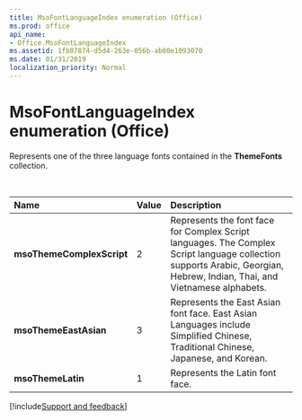 ```yaml
---
title: MsoFontLanguageIndex enumeration (Office)
ms.prod: office
api_name:
- Office.MsoFontLanguageIndex
ms.assetid: 1fb87874-d5d4-263e-056b-ab80e1093070
ms.date: 01/31/2019
localization_priority: Normal
---
```



# MsoFontLanguageIndex enumeration (Office)

Represents one of the three language fonts contained in the **ThemeFonts** collection.

<br/>

|Name|Value|Description|
|:-----|:-----|:-----|
|**msoThemeComplexScript**|2|Represents the font face for Complex Script languages. The Complex Script language collection supports Arabic, Georgian, Hebrew, Indian, Thai, and Vietnamese alphabets.|
|**msoThemeEastAsian**|3|Represents the East Asian font face. East Asian Languages include Simplified Chinese, Traditional Chinese, Japanese, and Korean.|
|**msoThemeLatin**|1|Represents the Latin font face.|

[!include[Support and feedback](~/includes/feedback-boilerplate.md)]